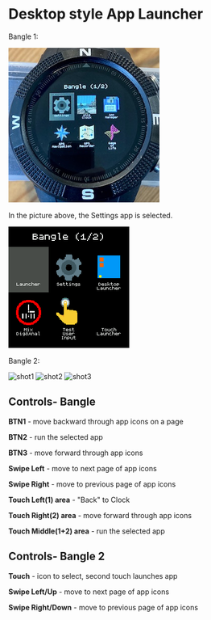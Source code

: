 # Desktop style App Launcher

Bangle 1:

![](screenshot.jpg)

In the picture above, the Settings app is selected.


![](sshot_e1.png)


Bangle 2:

![shot1](https://user-images.githubusercontent.com/89286474/146471756-ec6d16de-6916-4fde-b991-ba88c2c8fa1a.png)
![shot2](https://user-images.githubusercontent.com/89286474/146471758-3a9fce80-e047-4c7a-829a-e780c764b921.png)
![shot3](https://user-images.githubusercontent.com/89286474/146471760-5497fd1b-8e82-4fd5-a4e3-4734701a7dbd.png)


## Controls- Bangle

**BTN1** - move backward through app icons on a page

**BTN2** - run the selected app

**BTN3** - move forward through app icons

**Swipe Left** -  move to next page of app icons

**Swipe Right** - move to previous page of app icons

**Touch Left(1) area** -  "Back" to Clock

**Touch Right(2) area** - move forward through app icons

**Touch Middle(1+2) area** - run the selected app

## Controls- Bangle 2

**Touch** - icon to select, second touch launches app

**Swipe Left/Up** -  move to next page of app icons

**Swipe Right/Down** - move to previous page of app icons
